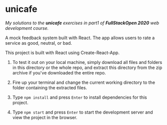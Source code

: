 # unicafe

_My solutions to the **unicafe** exercises in part1 of **FullStackOpen 2020** web development course._

A mock feedback system built with React. The app allows users to rate a service as good, neutral, or bad.

This project is built with React using Create-React-App.

1. To test it out on your local machine, simply download all files and folders in this directory or the whole repo, and extract this directory from the zip archive if you've downloaded the entire repo.

2. Fire up your terminal and change the current working directory to the folder containing the extracted files.

3. Type `npm install` and press `Enter` to install dependencies for this project.

4. Type `npm start` and press `Enter` to start the development server and view the project in the browser.